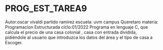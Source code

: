 # PROG_EST_TAREA9
Autor:oscar vivaldi partido ramirez 
escuela: uvm campus Queretaro
materia: Programacion Estructurada
ciclo:01/2022
Programa en lenguaje C, que calcula el precio de una casa colonial , casa con entrada dividida, pidiéndole al usuario que introduzca los datos del área y el tipo de casa a Escoger.
